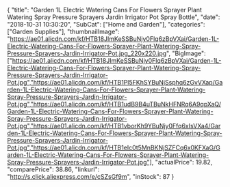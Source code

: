 {
	"title": "Garden 1L Electric Watering Cans For Flowers Sprayer Plant Watering Spray Pressure Sprayers Jardin Irrigator Pot Spray Bottle",
	"date": "2018-10-31 10:30:20",
	"SubCat": ["Home and Garden"],
	"categories": ["Garden Supplies"],
	"thumbnailImage": "https://ae01.alicdn.com/kf/HTB18JImKeSSBuNjy0Flq6zBpVXai/Garden-1L-Electric-Watering-Cans-For-Flowers-Sprayer-Plant-Watering-Spray-Pressure-Sprayers-Jardin-Irrigator-Pot.jpg_220x220.jpg",
	"BigImage": ["https://ae01.alicdn.com/kf/HTB18JImKeSSBuNjy0Flq6zBpVXai/Garden-1L-Electric-Watering-Cans-For-Flowers-Sprayer-Plant-Watering-Spray-Pressure-Sprayers-Jardin-Irrigator-Pot.jpg","https://ae01.alicdn.com/kf/HTB1Pl5FKhSYBuNjSsphq6zGvVXap/Garden-1L-Electric-Watering-Cans-For-Flowers-Sprayer-Plant-Watering-Spray-Pressure-Sprayers-Jardin-Irrigator-Pot.jpg","https://ae01.alicdn.com/kf/HTB1udB9B4uTBuNkHFNRq6A9qpXaQ/Garden-1L-Electric-Watering-Cans-For-Flowers-Sprayer-Plant-Watering-Spray-Pressure-Sprayers-Jardin-Irrigator-Pot.jpg","https://ae01.alicdn.com/kf/HTB1vborKh9YBuNjy0Ffq6xIsVXa4/Garden-1L-Electric-Watering-Cans-For-Flowers-Sprayer-Plant-Watering-Spray-Pressure-Sprayers-Jardin-Irrigator-Pot.jpg","https://ae01.alicdn.com/kf/HTB1eIc0t5MnBKNjSZFCq6x0KFXaG/Garden-1L-Electric-Watering-Cans-For-Flowers-Sprayer-Plant-Watering-Spray-Pressure-Sprayers-Jardin-Irrigator-Pot.jpg"],
	"actualPrice": 19.82,
	"comparePrice": 38.86,
	"linkurl": "http://s.click.aliexpress.com/e/cSZsGf9m",
	"inStock": 87
}
